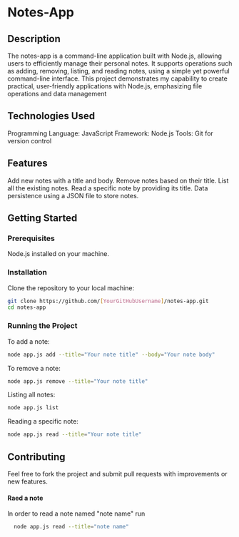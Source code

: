 
# Notes-App

## Description
The notes-app is a command-line application built with Node.js, allowing users to efficiently manage their personal notes. It supports operations such as adding, removing, listing, and reading notes, using a simple yet powerful command-line interface. This project demonstrates my capability to create practical, user-friendly applications with Node.js, emphasizing file operations and data management

## Technologies Used
Programming Language: JavaScript
Framework: Node.js
Tools: Git for version control

## Features
Add new notes with a title and body.
Remove notes based on their title.
List all the existing notes.
Read a specific note by providing its title.
Data persistence using a JSON file to store notes.

## Getting Started
### Prerequisites
Node.js installed on your machine.
### Installation
Clone the repository to your local machine:

```bash
git clone https://github.com/[YourGitHubUsername]/notes-app.git
cd notes-app
```

### Running the Project
To add a note:

```bash
node app.js add --title="Your note title" --body="Your note body"
```
To remove a note:
```bash
node app.js remove --title="Your note title"
```
Listing all notes:
```bash
node app.js list
```
Reading a specific note:
```bash
node app.js read --title="Your note title"
```
## Contributing
Feel free to fork the project and submit pull requests with improvements or new features.


#### Raed a note
In order to read a note named "note name" run 
```bash
  node app.js read --title="note name"
```
